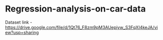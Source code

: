 # Regression-analysis-on-car-data

Dataset link - https://drive.google.com/file/d/1Qt76_F8zm9pM3AUepiyw_S3FqXI4keJA/view?usp=sharing
